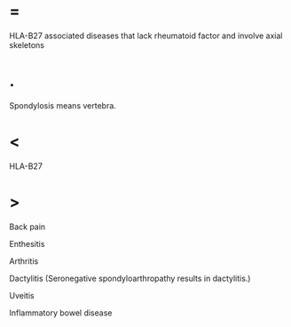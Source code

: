 # =

HLA-B27 associated diseases that lack rheumatoid factor and involve axial skeletons

# .

Spondylosis means vertebra.

# <

HLA-B27

# >

Back pain

Enthesitis

Arthritis

Dactylitis (Seronegative spondyloarthropathy results in dactylitis.)

Uveitis

Inflammatory bowel disease
